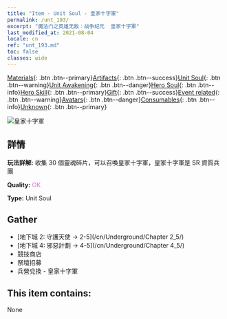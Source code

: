 ```yaml
---
title: "Item - Unit Soul - 皇家十字軍"
permalink: /unt_193/
excerpt: "魔法门之英雄无敌：战争纪元  皇家十字軍"
last_modified_at: 2021-08-04
locale: cn
ref: "unt_193.md"
toc: false
classes: wide
---
```

 [Materials](/ItemsCN/){: .btn .btn--primary}[Artifacts](/ItemsCN/Artifacts/){: .btn .btn--success}[Unit Soul](/ItemsCN/UnitSoul/){: .btn .btn--warning}[Unit Awakening](/ItemsCN/UnitAwakening/){: .btn .btn--danger}[Hero Soul](/ItemsCN/HeroSoul/){: .btn .btn--info}[Hero Skill](/ItemsCN/HeroSkill/){: .btn .btn--primary}[Gift](/ItemsCN/Gift/){: .btn .btn--success}[Event related](/ItemsCN/Events/){: .btn .btn--warning}[Avatars](/ItemsCN/Avatars/){: .btn .btn--danger}[Consumables](/ItemsCN/Consumables/){: .btn .btn--info}[Unknown](/ItemsCN/Unknown/){: .btn .btn--primary}

 ![皇家十字軍](/images/u/ti_shizijun.jpg)

## 詳情
 **玩法詳解:** 收集 30 個靈魂碎片，可以召喚皇家十字軍，皇家十字軍是 SR 資質兵團

 **Quality:** <span style="color: #DA70D6">OK</span>

 **Type:** Unit Soul

## Gather

*    [地下城 2: 守護天使 -> 2-5](/cn/Underground/Chapter 2_5/) 
*    [地下城 4: 邪惡計劃 -> 4-5](/cn/Underground/Chapter 4_5/) 
*    競技商店 
*    祭壇招募 
*    兵營兌換 - 皇家十字軍 

## This item contains:

  None


